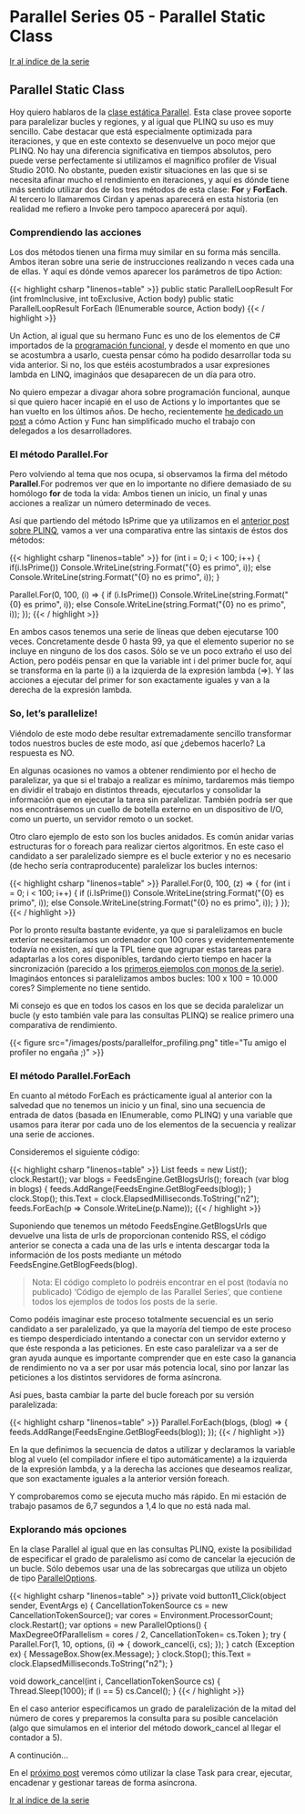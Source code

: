 # Parallel Series 05 - Parallel Static Class


[Ir al índice de la serie](/es/parallelseries00-index)

## Parallel Static Class

Hoy quiero hablaros de la [clase estática Parallel](http://msdn.microsoft.com/en-us/library/system.threading.tasks.parallel.aspx). Esta clase provee soporte para paralelizar bucles y regiones, y al igual que PLINQ su uso es muy sencillo. Cabe destacar que está especialmente optimizada para iteraciones, y que en este contexto se desenvuelve un poco mejor que PLINQ. No hay una diferencia significativa en tiempos absolutos, pero puede verse perfectamente si utilizamos el magnífico profiler de Visual Studio 2010. No obstante, pueden existir situaciones en las que si se necesita afinar mucho el rendimiento en iteraciones, y aquí es dónde tiene más sentido utilizar dos de los tres métodos de esta clase: **For** y **ForEach**. Al tercero lo llamaremos Cirdan y apenas aparecerá en esta historia (en realidad me refiero a Invoke pero tampoco aparecerá por aquí).

### Comprendiendo las acciones

Los dos métodos tienen una firma muy similar en su forma más sencilla. Ambos iteran sobre una serie de instrucciones realizando n veces cada una de ellas. Y aquí es dónde vemos aparecer los parámetros de tipo Action:

{{< highlight csharp "linenos=table" >}}
public static ParallelLoopResult For
    (int fromInclusive, int toExclusive, Action<int> body)
public static ParallelLoopResult ForEach<TSource>
    (IEnumerable<TSource> source, Action<TSource> body)
{{< / highlight >}}

Un Action<T>, al igual que su hermano Func<T> es uno de los elementos de C# importados de la [programación funcional](/es/functional-programming-for-the-rest-of-us/), y desde el momento en que uno se acostumbra a usarlo, cuesta pensar cómo ha podido desarrollar toda su vida anterior. Si no, los que estéis acostumbrados a usar expresiones lambda en LINQ, imagináos que desaparecen de un día para otro.

No quiero empezar a divagar ahora sobre programación funcional, aunque si que quiero hacer incapié en el uso de Actions y lo importantes que se han vuelto en los últimos años. De hecho, recientemente [he dedicado un post](/es/luces-camara-action/) a cómo Action y Func han simplificado mucho el trabajo con delegados a los desarrolladores.

### El método Parallel.For

Pero volviendo al tema que nos ocupa, si observamos la firma del método **Parallel**.For podremos ver que en lo importante no difiere demasiado de su homólogo **for** de toda la vida: Ambos tienen un inicio, un final y unas acciones a realizar un número determinado de veces.

Así que partiendo del método IsPrime que ya utilizamos en el [anterior post sobre PLINQ](/es/parallelseries04-plinq), vamos a ver una comparativa entre las sintaxis de éstos dos métodos:

{{< highlight csharp "linenos=table" >}}
for (int i = 0; i < 100; i++)
{
    if(i.IsPrime())
        Console.WriteLine(string.Format("{0} es primo", i));
    else
        Console.WriteLine(string.Format("{0} no es primo", i));
}
 
Parallel.For(0, 100, (i) =>
    {
        if (i.IsPrime())
            Console.WriteLine(string.Format("{0} es primo", i));
        else
            Console.WriteLine(string.Format("{0} no es primo", i));
    });
{{< / highlight >}}

En ambos  casos tenemos una serie de líneas que deben ejecutarse 100 veces. Concretamente desde 0 hasta 99, ya que el elemento superior no se incluye en ninguno de los dos casos. Sólo se ve un poco extraño el uso del Action<T>, pero podéis pensar en que la variable int i del primer bucle for, aquí se transforma en la parte (i) a la izquierda de la expresión lambda (=>). Y las acciones a ejecutar del primer for son exactamente iguales y van a la derecha de la expresión lambda.

### So, let’s parallelize!

Viéndolo de este modo debe resultar extremadamente sencillo transformar todos nuestros bucles de este modo, así que ¿debemos hacerlo? La respuesta es NO.

En algunas ocasiones no vamos a obtener rendimiento por el hecho de paralelizar, ya que si el trabajo a realizar es mínimo, tardaremos más tiempo en dividir el trabajo en distintos threads, ejecutarlos y consolidar la información que en ejecutar la tarea sin paralelizar. También podría ser que nos encontrásemos un cuello de botella externo en un dispositivo de I/O, como un puerto, un servidor remoto o un socket.

Otro claro ejemplo de esto son los bucles anidados. Es común anidar varias estructuras for o foreach para realizar ciertos algoritmos. En este caso el candidato a ser paralelizado siempre es el bucle exterior y no es necesario (de hecho sería contraproducente) paralelizar los bucles internos:

{{< highlight csharp "linenos=table" >}}
Parallel.For(0, 100, (z) =>
    {
        for (int i = 0; i < 100; i++)
        {
            if (i.IsPrime())
                Console.WriteLine(string.Format("{0} es primo", i));
            else
                Console.WriteLine(string.Format("{0} no es primo", i));
        }
    });
{{< / highlight >}}

Por lo pronto resulta bastante evidente, ya que si paralelizamos en bucle exterior necesitaríamos un ordenador con 100 cores y evidentementemente todavía no existen, así que la TPL tiene que agrupar estas tareas para adaptarlas a los cores disponibles, tardando cierto tiempo en hacer la sincronización (parecido a los [primeros ejemplos con monos de la serie](/es/parallelseries02-un-poco-de-historia)). Imagináos entonces si paralelizamos ambos bucles: 100 x 100 = 10.000 cores? Simplemente no tiene sentido.

Mi consejo es que en todos los casos en los que se decida paralelizar un bucle (y esto también vale para las consultas PLINQ) se realice primero una comparativa de rendimiento.

{{< figure src="/images/posts/parallelfor_profiling.png" title="Tu amigo el profiler no engaña ;)" >}}

### El método Parallel.ForEach

En cuanto al método ForEach es prácticamente igual al anterior con la salvedad que no tenemos un inicio y un final, sino una secuencia de entrada de datos (basada en IEnumerable, como PLINQ) y una variable que usamos para iterar por cada uno de los elementos de la secuencia y realizar una serie de acciones.

Consideremos el siguiente código:

{{< highlight csharp "linenos=table" >}}
List<FeedDefinition> feeds = new List<FeedDefinition>();
clock.Restart();
var blogs = FeedsEngine.GetBlogsUrls();
foreach (var blog in blogs)
{
    feeds.AddRange(FeedsEngine.GetBlogFeeds(blog));
}
clock.Stop();
this.Text = clock.ElapsedMilliseconds.ToString("n2");
feeds.ForEach(p => Console.WriteLine(p.Name));
{{< / highlight >}}

Suponiendo que tenemos un método FeedsEngine.GetBlogsUrls que devuelve una lista de urls de proporcionan contenido RSS, el código anterior se conecta a cada una de las urls e intenta descargar toda la información de los posts mediante un método FeedsEngine.GetBlogFeeds(blog).

> Nota: El código completo lo podréis encontrar en el post (todavía no publicado) ‘Código de ejemplo de las Parallel Series’, que contiene todos los ejemplos de todos los posts de la serie.

Como podéis imaginar este proceso totalmente secuencial es un serio candidato a ser paralelizado, ya que la mayoría del tiempo de este proceso es tiempo desperdiciado intentando a conectar con un servidor externo y que éste responda a las peticiones. En este caso paralelizar va a ser de gran ayuda aunque es importante comprender que en este caso la ganancia de rendimiento no va a ser por usar más potencia local, sino por lanzar las peticiones a los distintos servidores de forma asíncrona.

Así pues, basta cambiar la parte del bucle foreach por su versión paralelizada:

{{< highlight csharp "linenos=table" >}}
Parallel.ForEach(blogs, (blog) =>
    {
        feeds.AddRange(FeedsEngine.GetBlogFeeds(blog));
    });
{{< / highlight >}}

En la que definimos la secuencia de datos a utilizar y declaramos la variable blog al vuelo (el compilador infiere el tipo automáticamente) a la izquierda de la expresión lambda, y a la derecha las acciones que deseamos realizar, que son exactamente iguales a la anterior versión foreach.

Y comprobaremos como se ejecuta mucho más rápido. En mi estación de trabajo pasamos de 6,7 segundos a 1,4 lo que no está nada mal.

### Explorando más opciones

En la clase Parallel al igual que en las consultas PLINQ, existe la posibilidad de especificar el grado de paralelismo así como de cancelar la ejecución de un bucle. Sólo debemos usar una de las sobrecargas que utiliza un objeto de tipo [ParallelOptions](http://msdn.microsoft.com/en-us/library/system.threading.tasks.paralleloptions.aspx).

{{< highlight csharp "linenos=table" >}}
private void button11_Click(object sender, EventArgs e)
{
    CancellationTokenSource cs = new CancellationTokenSource();
    var cores = Environment.ProcessorCount;
    clock.Restart();
    var options = new ParallelOptions() {
        MaxDegreeOfParallelism = cores / 2,
        CancellationToken= cs.Token };
    try
    {
        Parallel.For(1, 10, options,
            (i) =>
            {
                dowork_cancel(i, cs);
            });
    }
    catch (Exception ex)
    {
        MessageBox.Show(ex.Message);
    }
    clock.Stop();
    this.Text = clock.ElapsedMilliseconds.ToString("n2");
}
 
void dowork_cancel(int i, CancellationTokenSource cs)
{
    Thread.Sleep(1000);
    if (i == 5) cs.Cancel();
}
{{< / highlight >}}

En el caso anterior especificamos un grado de paralelización de la mitad del número de cores y preparemos la consulta para su posible cancelación (algo que simulamos en el interior del método dowork_cancel al llegar el contador a 5).

A continución...

En el [próximo post](/es/parallelseries06-task-class) veremos cómo utilizar la clase Task para crear, ejecutar, encadenar y gestionar tareas de forma asíncrona.

[Ir al índice de la serie](/es/parallelseries00-index)
